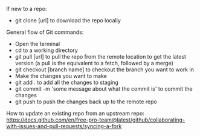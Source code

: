 If new to a repo:
* git clone [url] to download the repo locally

General flow of Git commands:
* Open the terminal
* cd to a working directory
* git pull [url] to pull the repo from the remote location to get the latest version (a pull is the equivalent to a fetch, followed by a merge)
* git checkout [branch name] to checkout the branch you want to work in
* Make the changes you want to make
* git add . to add all the changes to staging
* git commit -m 'some message about what the commit is' to commit the changes
* git push to push the changes back up to the remote repo

 
How to update an existing repo from an upstream repo:
https://docs.github.com/en/free-pro-team@latest/github/collaborating-with-issues-and-pull-requests/syncing-a-fork
